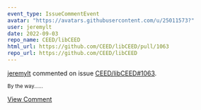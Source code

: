 ```yaml
---
event_type: IssueCommentEvent
avatar: "https://avatars.githubusercontent.com/u/25011573?"
user: jeremylt
date: 2022-09-03
repo_name: CEED/libCEED
html_url: https://github.com/CEED/libCEED/pull/1063
repo_url: https://github.com/CEED/libCEED
---
```


<a href='https://github.com/jeremylt' target='_blank'>jeremylt</a> commented on issue <a href='https://github.com/CEED/libCEED/pull/1063' target='_blank'>CEED/libCEED#1063</a>.

<small>By the way......</small>

<a href='https://github.com/CEED/libCEED/pull/1063' target='_blank'>View Comment</a>